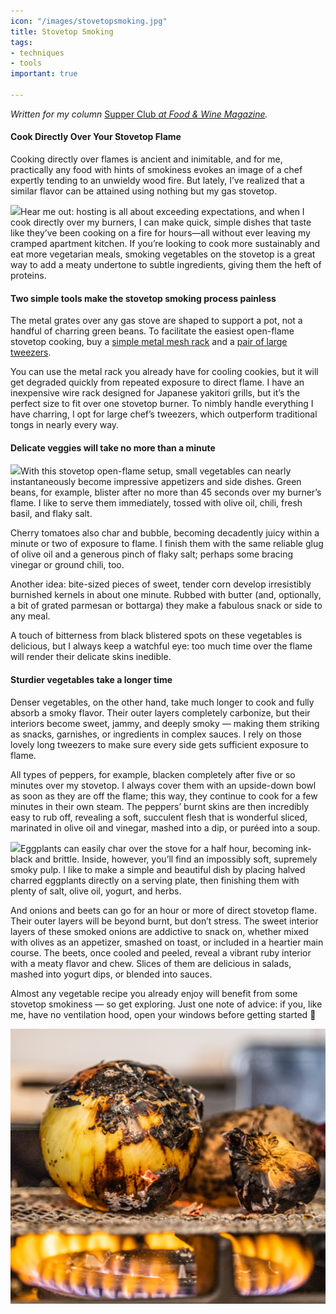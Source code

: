 ```yaml
---
icon: "/images/stovetopsmoking.jpg"
title: Stovetop Smoking
tags:
- techniques
- tools
important: true

---
```

_Written for my column_ [Supper Club _at Food & Wine Magazine_](https://www.foodandwine.com/cooking-techniques/hot-peppers-preserving-supper-club)_._

#### Cook Directly Over Your Stovetop Flame

Cooking directly over flames is ancient and inimitable, and for me, practically any food with hints of smokiness  evokes an image of a chef expertly tending to an unwieldy wood fire. But lately, I’ve realized that a similar flavor can be attained using nothing but my gas stovetop.

![](https://imagesvc.meredithcorp.io/v3/mm/image?url=https%3A%2F%2Fstatic.onecms.io%2Fwp-content%2Fuploads%2Fsites%2F9%2F2020%2F01%2Fcharred-stovetop-vegetables-FT-BLOG0120-2.jpg)Hear me out: hosting is all about exceeding expectations, and when I cook directly over my burners, I can make quick, simple dishes that taste like they’ve been cooking on a fire for hours—all without ever leaving my cramped apartment kitchen. If you’re looking to cook more sustainably and eat more vegetarian meals, smoking vegetables on the stovetop is a great way to add a meaty undertone to subtle ingredients, giving them the heft of proteins.

#### Two simple tools make the stovetop smoking process painless

The metal grates over any gas stove are shaped to support a pot, not a handful of charring green beans. To facilitate the easiest open-flame stovetop cooking, buy a [simple metal mesh rack](https://www.korin.com/KON-109-NC "(opens new window)") and a [pair of large tweezers](https://www.amazon.com/Adecco-LLC-Stainless-tweezer-precision/dp/B01MQQCSS0/ref=as_li_ss_tl?ie=UTF8&linkCode=ll1&tag=fwjonahreidersmokingvegetables0120-20&linkId=0c850a9d4924ab1cd7ff1f71702b269a&language=en_US "(opens new window)").

You can use the metal rack you already have for cooling cookies, but it will get degraded quickly from repeated exposure to direct flame. I have an inexpensive wire rack designed for Japanese yakitori grills, but it’s the perfect size to fit over one stovetop burner. To nimbly handle everything I have charring, I opt for large chef’s tweezers, which outperform traditional tongs in nearly every way.

#### Delicate veggies will take no more than a minute

![](https://imagesvc.meredithcorp.io/v3/mm/image?url=https%3A%2F%2Fstatic.onecms.io%2Fwp-content%2Fuploads%2Fsites%2F9%2F2020%2F01%2Fcharred-stovetop-vegetables-FT-BLOG0120-3.jpg)With this stovetop open-flame setup, small vegetables can nearly instantaneously become impressive appetizers and side dishes. Green beans, for example, blister after no more than 45 seconds over my burner’s flame. I like to serve them immediately, tossed with olive oil, chili, fresh basil, and flaky salt.

Cherry tomatoes also char and bubble, becoming decadently juicy within a minute or two of exposure to flame. I finish them with the same reliable glug of olive oil and a generous pinch of flaky salt; perhaps some bracing vinegar or ground chili, too.

Another idea: bite-sized pieces of sweet, tender corn develop irresistibly burnished kernels in about one minute. Rubbed with butter (and, optionally, a bit of grated parmesan or bottarga) they make a fabulous snack or side to any meal.

A touch of bitterness from black blistered spots on these vegetables is delicious, but I always keep a watchful eye: too much time over the flame will render their delicate skins inedible.

#### Sturdier vegetables take a longer time

Denser vegetables, on the other hand, take much longer to cook and fully absorb a smoky flavor. Their outer layers completely carbonize, but their interiors become sweet, jammy, and deeply smoky — making them striking as snacks, garnishes, or ingredients in complex sauces. I rely on those lovely long tweezers to make sure every side gets sufficient exposure to flame.

All types of peppers, for example, blacken completely after five or so minutes over my stovetop. I always cover them with an upside-down bowl as soon as they are off the flame; this way, they continue to cook for a few minutes in their own steam. The peppers’ burnt skins are then incredibly easy to rub off, revealing a soft, succulent flesh that is wonderful sliced, marinated in olive oil and vinegar, mashed into a dip, or puréed into a soup.

![](https://imagesvc.meredithcorp.io/v3/mm/image?url=https%3A%2F%2Fstatic.onecms.io%2Fwp-content%2Fuploads%2Fsites%2F9%2F2020%2F01%2Fcharred-stovetop-vegetables-FT-BLOG0120-4.jpg)Eggplants can easily char over the stove for a half hour, becoming ink-black and brittle. Inside, however, you’ll find an impossibly soft, supremely smoky pulp. I like to make a simple and beautiful dish by placing halved charred eggplants directly on a serving plate, then finishing them with plenty of salt, olive oil, yogurt, and herbs.

And onions and beets can go for an hour or more of direct stovetop flame. Their outer layers will be beyond burnt, but don’t stress. The sweet interior layers of these smoked onions are addictive to snack on, whether mixed with olives as an appetizer, smashed on toast, or included in a heartier main course. The beets, once cooled and peeled, reveal a vibrant ruby interior with a meaty flavor and chew. Slices of them are delicious in salads, mashed into yogurt dips, or blended into sauces.

Almost any vegetable recipe you already enjoy will benefit from some stovetop smokiness — so get exploring. Just one note of advice: if you, like me, have no ventilation hood, open your windows before getting started 💨

![](/images/stovetopsmoking.jpg)
